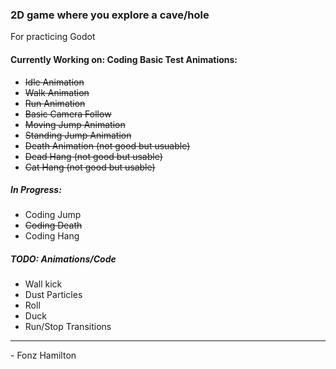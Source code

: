 ### 2D game where you explore a cave/hole

For practicing Godot

#### Currently Working on: Coding Basic Test Animations:


- ~~Idle Animation~~
- ~~Walk Animation~~
- ~~Run Animation~~
- ~~Basic Camera Follow~~
- ~~Moving Jump Animation~~
- ~~Standing Jump Animation~~
- ~~Death Animation (not good but usuable)~~
- ~~Dead Hang (not good but usable)~~
- ~~Cat Hang (not good but usable)~~

##### In Progress:


- Coding Jump
- ~~Coding Death~~
- Coding Hang


##### TODO: Animations/Code


- Wall kick
- Dust Particles
- Roll
- Duck
- Run/Stop Transitions


---

\- Fonz Hamilton
